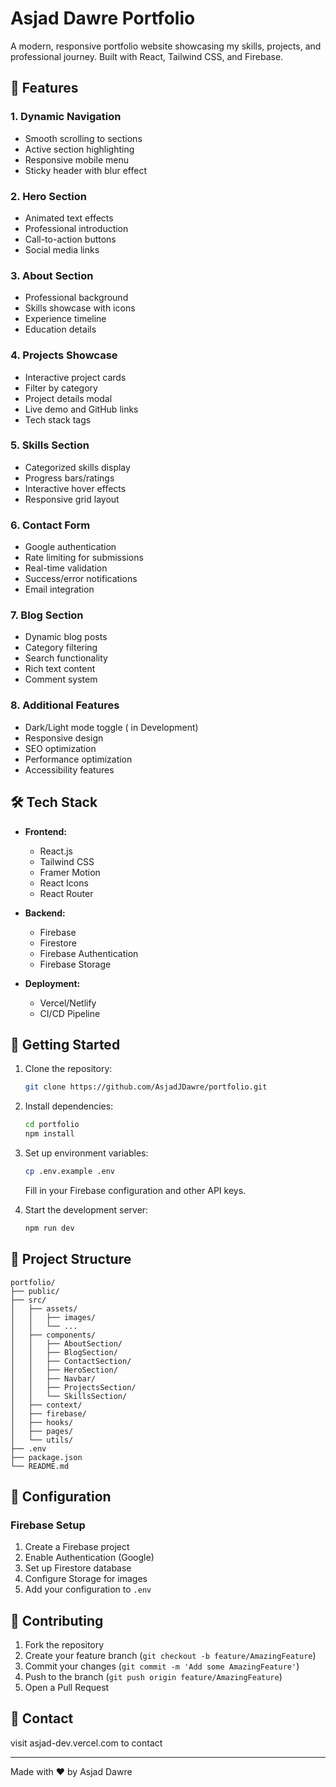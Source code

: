 # Asjad Dawre Portfolio

A modern, responsive portfolio website showcasing my skills, projects, and professional journey. Built with React, Tailwind CSS, and Firebase.


## 🌟 Features

### 1. Dynamic Navigation
- Smooth scrolling to sections
- Active section highlighting
- Responsive mobile menu
- Sticky header with blur effect

### 2. Hero Section
- Animated text effects
- Professional introduction
- Call-to-action buttons
- Social media links

### 3. About Section
- Professional background
- Skills showcase with icons
- Experience timeline
- Education details

### 4. Projects Showcase
- Interactive project cards
- Filter by category
- Project details modal
- Live demo and GitHub links
- Tech stack tags

### 5. Skills Section
- Categorized skills display
- Progress bars/ratings
- Interactive hover effects
- Responsive grid layout

### 6. Contact Form
- Google authentication
- Rate limiting for submissions
- Real-time validation
- Success/error notifications
- Email integration

### 7. Blog Section
- Dynamic blog posts
- Category filtering
- Search functionality
- Rich text content
- Comment system

### 8. Additional Features
- Dark/Light mode toggle ( in Development)
- Responsive design
- SEO optimization
- Performance optimization
- Accessibility features

## 🛠️ Tech Stack

- **Frontend:**
  - React.js
  - Tailwind CSS
  - Framer Motion
  - React Icons
  - React Router

- **Backend:**
  - Firebase
  - Firestore
  - Firebase Authentication
  - Firebase Storage

- **Deployment:**
  - Vercel/Netlify
  - CI/CD Pipeline

## 🚀 Getting Started

1. Clone the repository:
   ```bash
   git clone https://github.com/AsjadJDawre/portfolio.git
   ```

2. Install dependencies:
   ```bash
   cd portfolio
   npm install
   ```

3. Set up environment variables:
   ```bash
   cp .env.example .env
   ```
   Fill in your Firebase configuration and other API keys.

4. Start the development server:
   ```bash
   npm run dev
   ```

## 📁 Project Structure

```
portfolio/
├── public/
├── src/
│   ├── assets/
│   │   ├── images/
│   │   └── ...
│   ├── components/
│   │   ├── AboutSection/
│   │   ├── BlogSection/
│   │   ├── ContactSection/
│   │   ├── HeroSection/
│   │   ├── Navbar/
│   │   ├── ProjectsSection/
│   │   └── SkillsSection/
│   ├── context/
│   ├── firebase/
│   ├── hooks/
│   ├── pages/
│   └── utils/
├── .env
├── package.json
└── README.md
```

## 🔧 Configuration

### Firebase Setup
1. Create a Firebase project
2. Enable Authentication (Google)
3. Set up Firestore database
4. Configure Storage for images
5. Add your configuration to `.env`



## 📝 Contributing

1. Fork the repository
2. Create your feature branch (`git checkout -b feature/AmazingFeature`)
3. Commit your changes (`git commit -m 'Add some AmazingFeature'`)
4. Push to the branch (`git push origin feature/AmazingFeature`)
5. Open a Pull Request


## 👥 Contact
visit asjad-dev.vercel.com to contact

---

Made with ❤️ by Asjad Dawre
